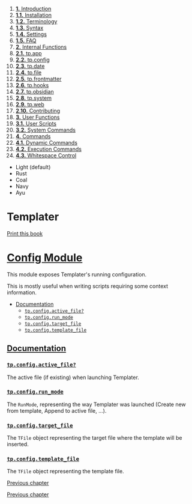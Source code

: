 1. [**1.** Introduction](Pro%20Git%20-%20Scott%20Chacon/Introduction.md)
1. [**1.1.** Installation](Atlas/tools/dev/Zellij/zellijdoc/installation.md)
2. [**1.2.** Terminology](terminology.md)
3. [**1.3.** Syntax](syntax.md)
4. [**1.4.** Settings](settings.md)
5. [**1.5.** FAQ](Atlas/tools/dev/Zellij/zellijdoc/faq.md)
3. [**2.** Internal Functions](Atlas/tools/obsidian/Templater/Templater%20doc/internal-functions/overview.md)
01. [**2.1.** tp.app](app-module.md)
02. [**2.2.** tp.config](config-module.md)
03. [**2.3.** tp.date](date-module.md)
04. [**2.4.** tp.file](file-module.md)
05. [**2.5.** tp.frontmatter](frontmatter-module.md)
06. [**2.6.** tp.hooks](hooks-module.md)
07. [**2.7.** tp.obsidian](obsidian-module.md)
08. [**2.8.** tp.system](system-module.md)
09. [**2.9.** tp.web](web-module.md)
10. [**2.10.** Contributing](contribute.md)
5. [**3.** User Functions](Atlas/tools/obsidian/Templater/Templater%20doc/user-functions/overview.md)
1. [**3.1.** User Scripts](script-user-functions.md)
2. [**3.2.** System Commands](system-user-functions.md)
7. [**4.** Commands](Atlas/tools/obsidian/Templater/Templater%20doc/commands/overview.md)
1. [**4.1.** Dynamic Commands](dynamic-command.md)
2. [**4.2.** Execution Commands](execution-command.md)
3. [**4.3.** Whitespace Control](whitespace-control.md)

- Light (default)
- Rust
- Coal
- Navy
- Ayu

# Templater

[Print this book](print.md)

# [Config Module](config-module.md)

This module exposes Templater's running configuration.

This is mostly useful when writing scripts requiring some context information.

- [Documentation](config-module.md)
  - [`tp.config.active_file?`](config-module.md)
  - [`tp.config.run_mode`](config-module.md)
  - [`tp.config.target_file`](config-module.md)
  - [`tp.config.template_file`](config-module.md)

## [Documentation](config-module.md)

### [`tp.config.active_file?`](config-module.md)

The active file (if existing) when launching Templater.

### [`tp.config.run_mode`](config-module.md)

The `RunMode`, representing the way Templater was launched (Create new from template, Append to active file, ...).

### [`tp.config.target_file`](config-module.md)

The `TFile` object representing the target file where the template will be inserted.

### [`tp.config.template_file`](config-module.md)

The `TFile` object representing the template file.

[Previous chapter](app-module.md)

[Previous chapter](app-module.md)

